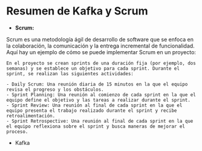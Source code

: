# Resumen de Kafka y Scrum

- **Scrum:**

Scrum es una metodología ágil de desarrollo de software que se enfoca
 en la colaboración, la comunicación y la entrega incremental de 
funcionalidad. Aquí hay un ejemplo de cómo se puede implementar Scrum en
 un proyecto:

```
En el proyecto se crean sprints de una duración fija (por ejemplo, dos semanas) y se establece un objetivo para cada sprint. Durante el sprint, se realizan las siguientes actividades:

- Daily Scrum: Una reunión diaria de 15 minutos en la que el equipo revisa el progreso y los obstáculos.
- Sprint Planning: Una reunión al comienzo de cada sprint en la que el equipo define el objetivo y las tareas a realizar durante el sprint.
- Sprint Review: Una reunión al final de cada sprint en la que el equipo presenta el trabajo realizado durante el sprint y recibe retroalimentación.
- Sprint Retrospective: Una reunión al final de cada sprint en la que el equipo reflexiona sobre el sprint y busca maneras de mejorar el proceso.
```

- Kafka